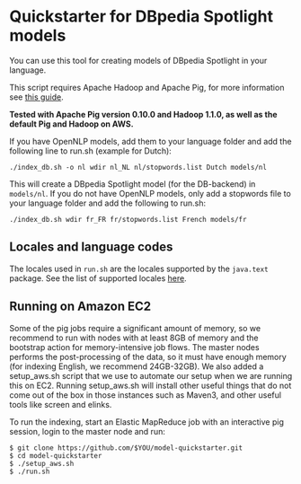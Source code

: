 Quickstarter for DBpedia Spotlight models
===================================================

You can use this tool for creating models of DBpedia Spotlight in your language.

This script requires Apache Hadoop and Apache Pig, for more information see [this guide](https://github.com/dbpedia-spotlight/dbpedia-spotlight/wiki/Internationalization-%28DB-backed-core%29).

**Tested with Apache Pig version 0.10.0 and Hadoop 1.1.0, as well as the default Pig and Hadoop on AWS.**

If you have OpenNLP models, add them to your language folder and add the following line to run.sh (example for Dutch):

    ./index_db.sh -o nl wdir nl_NL nl/stopwords.list Dutch models/nl

This will create a DBpedia Spotlight model (for the DB-backend) in `models/nl`. If you do not have OpenNLP models, only add a stopwords file to your 
language folder and add the following to run.sh:


    ./index_db.sh wdir fr_FR fr/stopwords.list French models/fr

## Locales and language codes

The locales used in `run.sh` are the locales supported by the `java.text` package. See the list of supported locales [here](http://www.oracle.com/technetwork/java/javase/locales-137662.html).


## Running on Amazon EC2

Some of the pig jobs require a significant amount of memory, so we recommend to run with nodes with at least 8GB of memory and the bootstrap action for memory-intensive job flows. The master nodes performs the post-processing of the data, so it must have enough memory (for indexing English, we recommend 24GB-32GB).
We also added a setup_aws.sh script that we use to automate our setup when we are running this on EC2.
Running setup_aws.sh will install other useful things that do not come out of the box in those instances such as Maven3, and other useful tools like screen and elinks.

To run the indexing, start an Elastic MapReduce job with an interactive pig session, login to the master node and run:

    $ git clone https://github.com/$YOU/model-quickstarter.git
    $ cd model-quickstarter
    $ ./setup_aws.sh
    $ ./run.sh
